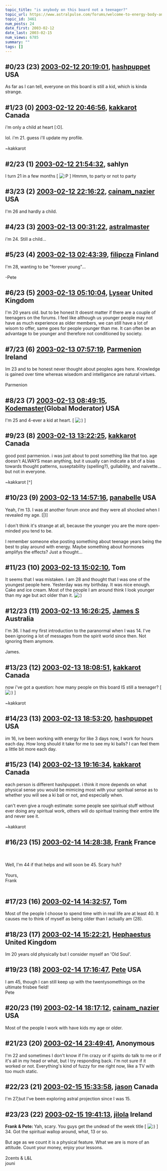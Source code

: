 ```yaml
---
topic_title: "is anybody on this board not a teenager?"
topic_url: https://www.astralpulse.com/forums/welcome-to-energy-body-and-the-chakras/is-anybody-on-this-board-not-a-teenager
topic_id: 3461
num_posts: 24
date_first: 2003-02-12
date_last: 2003-02-15
num_views: 6785
summary: ""
tags: []
---
```


## \#0/23 (23) [2003-02-12 20:19:01](https://www.astralpulse.com/forums/index.php?msg=119183), [hashpuppet](https://www.astralpulse.com/forums/profile/?u=1853) USA ##
<section>
As far as I can tell, everyone on this board is still a kid, which is kinda strange.
</section>

## \#1/23 (0) [2003-02-12 20:46:56](https://www.astralpulse.com/forums/index.php?msg=22299), [kakkarot](https://www.astralpulse.com/forums/profile/?u=541) Canada ##
<section>
i'm only a child at heart [:O].
<br>
<br>
lol. i'm 21. guess i'll update my profile.
<br>
<br>
~kakkarot
</section>

## \#2/23 (1) [2003-02-12 21:54:32](https://www.astralpulse.com/forums/index.php?msg=22303), sahlyn  ##
<section>
I turn 21 in a few months [
<img alt=":P" class="smiley" src="https://www.astralpulse.com/forums/Smileys/fugue/tongue.png" title="Tongue"/>
] Hmmm, to party or not to party
</section>

## \#3/23 (2) [2003-02-12 22:16:22](https://www.astralpulse.com/forums/index.php?msg=22307), [cainam_nazier](https://www.astralpulse.com/forums/profile/?u=166) USA ##
<section>
I'm 26 and hardly a child.
</section>

## \#4/23 (3) [2003-02-13 00:31:22](https://www.astralpulse.com/forums/index.php?msg=22314), [astralmaster](https://www.astralpulse.com/forums/profile/?u=788)  ##
<section>
i'm 24. Still a child...
</section>

## \#5/23 (4) [2003-02-13 02:43:39](https://www.astralpulse.com/forums/index.php?msg=22317), [filipcza](https://www.astralpulse.com/forums/profile/?u=232) Finland ##
<section>
I'm 28, wanting to be "forever young"...
<br>
<br>
-Pete
</section>

## \#6/23 (5) [2003-02-13 05:10:04](https://www.astralpulse.com/forums/index.php?msg=22321), [Lysear](https://www.astralpulse.com/forums/profile/?u=1214) United Kingdom ##
<section>
I'm 20 years old. but to be honest It doesnt matter if there are a couple of teenagers on the forums. I feel like although us younger people may not have as much experience as older members, we can still have a lot of wisom to offer, same goes for people younger than me. It can often be an advantage to be younger and therefore not conditioned by society.
</section>

## \#7/23 (6) [2003-02-13 07:57:19](https://www.astralpulse.com/forums/index.php?msg=22334), [Parmenion](https://www.astralpulse.com/forums/profile/?u=1792) Ireland ##
<section>
Im 23 and to be honest never thought about peoples ages here. Knowledge is gained over time whereas wisedom and intelligance are natural virtues.
<br>
<br>
Parmenion
</section>

## \#8/23 (7) [2003-02-13 08:49:15](https://www.astralpulse.com/forums/index.php?msg=22338), [Kodemaster](https://www.astralpulse.com/forums/profile/?u=426)(Global Moderator) USA ##
<section>
I'm 25 and 4-ever a kid at heart. [
<img alt=":)" class="smiley" src="https://www.astralpulse.com/forums/Smileys/fugue/smiley.png" title="Smiley"/>
]
</section>

## \#9/23 (8) [2003-02-13 13:22:25](https://www.astralpulse.com/forums/index.php?msg=22362), [kakkarot](https://www.astralpulse.com/forums/profile/?u=541) Canada ##
<section>
good post parmenion. i was just about to post something like that too. age doesn't ALWAYS mean anything, but it usually can indicate a bit of a bias towards thought patterns, suseptability (spelling?), gullability, and naivette... but not in everyone.
<br>
<br>
~kakkarot [^]
</section>

## \#10/23 (9) [2003-02-13 14:57:16](https://www.astralpulse.com/forums/index.php?msg=22378), [panabelle](https://www.astralpulse.com/forums/profile/?u=1817) USA ##
<section>
Yeah, I'm 13. I was at another forum once and they were all shocked when I revealed my age. [|)]
<br>
<br>
I don't think it's strange at all, because the younger you are the more open-minded you tend to be.
<br>
<br>
I remember someone else posting something about teenage years being the best to play around with energy. Maybe something about hormones amplifys the effects? Just a thought...
</section>

## \#11/23 (10) [2003-02-13 15:02:10](https://www.astralpulse.com/forums/index.php?msg=22380), Tom  ##
<section>
It seems that I was mistaken. I am 28 and thought that I was one of the youngest people here. Yesterday was my birthday. It was nice enough. Cake and ice cream. Most of the people I am around think I look younger than my age but act older than it.
<img alt=":)" class="smiley" src="https://www.astralpulse.com/forums/Smileys/fugue/smiley.png" title="Smiley"/>
<br>
</section>

## \#12/23 (11) [2003-02-13 16:26:25](https://www.astralpulse.com/forums/index.php?msg=22391), [James S](https://www.astralpulse.com/forums/profile/?u=759) Australia ##
<section>
I'm 36. I had my first introduction to the paranormal when I was 14. I've been ignoring a lot of messages from the spirit world since then. Not ignoring them anymore.
<br>
<br>
James.
</section>

## \#13/23 (12) [2003-02-13 18:08:51](https://www.astralpulse.com/forums/index.php?msg=22397), [kakkarot](https://www.astralpulse.com/forums/profile/?u=541) Canada ##
<section>
now i've got a question: how many people on this board IS still a teenager? [
<img alt=":)" class="smiley" src="https://www.astralpulse.com/forums/Smileys/fugue/smiley.png" title="Smiley"/>
]
<br>
<br>
~kakkarot
</section>

## \#14/23 (13) [2003-02-13 18:53:20](https://www.astralpulse.com/forums/index.php?msg=22400), [hashpuppet](https://www.astralpulse.com/forums/profile/?u=1853) USA ##
<section>
im 16, ive been working with energy for like 3 days now, I work for hours each day. How long should it take for me to see my ki balls? I can feel them a little bit more each day.
</section>

## \#15/23 (14) [2003-02-13 19:16:34](https://www.astralpulse.com/forums/index.php?msg=22404), [kakkarot](https://www.astralpulse.com/forums/profile/?u=541) Canada ##
<section>
each person is different hashpuppet. i think it more depends on what physical sense you would be mimicing most with your spiritual sense as to whether you will see a ki ball or not, and especially when.
<br>
<br>
can't even give a rough estimate: some people see spiritual stuff without ever doing any spiritual work, others will do spiritual training their entire life and never see it.
<br>
<br>
~kakkarot
</section>

## \#16/23 (15) [2003-02-14 14:28:38](https://www.astralpulse.com/forums/index.php?msg=22459), [Frank](https://www.astralpulse.com/forums/profile/?u=359) France ##
<section>
<br>
<br>
Well, I'm 44 if that helps and will soon be 45. Scary huh?
<br>
<br>
Yours,
<br>
Frank
<br>
<br>
</section>

## \#17/23 (16) [2003-02-14 14:32:57](https://www.astralpulse.com/forums/index.php?msg=22461), Tom  ##
<section>
Most of the people I choose to spend time with in real life are at least 40. It causes me to think of myself as being older than I actually am (28).
</section>

## \#18/23 (17) [2003-02-14 15:22:21](https://www.astralpulse.com/forums/index.php?msg=22472), [Hephaestus](https://www.astralpulse.com/forums/profile/?u=369) United Kingdom ##
<section>
Im 20 years old physically but I consider myself an 'Old Soul'.
</section>

## \#19/23 (18) [2003-02-14 17:16:47](https://www.astralpulse.com/forums/index.php?msg=22487), [Pete](https://www.astralpulse.com/forums/profile/?u=137) USA ##
<section>
I am 45, though I can still keep up with the twentysomethings on the ultimate frisbee field!
<br>
Pete
</section>

## \#20/23 (19) [2003-02-14 18:17:12](https://www.astralpulse.com/forums/index.php?msg=22496), [cainam_nazier](https://www.astralpulse.com/forums/profile/?u=166) USA ##
<section>
Most of the people I work with have kids my age or older.
</section>

## \#21/23 (20) [2003-02-14 23:49:41](https://www.astralpulse.com/forums/index.php?msg=22517), Anonymous  ##
<section>
I'm 22 and sometimes I don't know if I'm crazy or if spirits do talk to me or if it's all in my head or what, but I try responding back. I'm not sure if it worked or not. Everything's kind of fuzzy for me right now, like a TV with too much static.
</section>

## \#22/23 (21) [2003-02-15 15:33:58](https://www.astralpulse.com/forums/index.php?msg=22556), [jason](https://www.astralpulse.com/forums/profile/?u=1099) Canada ##
<section>
I'm 27,but I've been exploring astral projection since I was 15.
</section>

## \#23/23 (22) [2003-02-15 19:41:13](https://www.astralpulse.com/forums/index.php?msg=22593), [jilola](https://www.astralpulse.com/forums/profile/?u=755) Ireland ##
<section>
<b>
 Frank &amp; Pete:
</b>
Yah, scary. You guys get the undead of the week title [
<img alt=":)" class="smiley" src="https://www.astralpulse.com/forums/Smileys/fugue/smiley.png" title="Smiley"/>
]
<br>
34. Got the spiritual wallop around, what, 13 or so.
<br>
<br>
But age as we count it is a physical feature. What we are is more of an attitude. Count your money, enjoy your lessons.
<br>
<br>
2cents &amp; L&amp;L
<br>
jouni
</section>